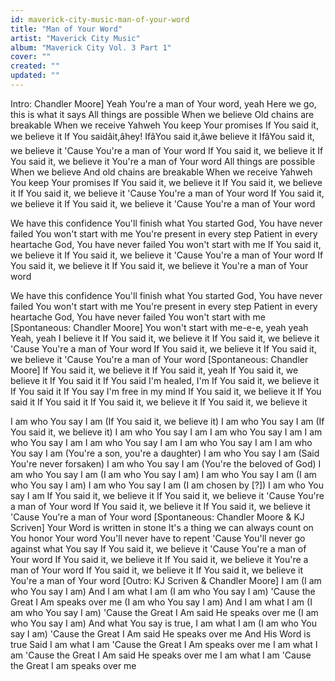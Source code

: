 ```yaml
---
id: maverick-city-music-man-of-your-word
title: "Man of Your Word"
artist: "Maverick City Music"
album: "Maverick City Vol. 3 Part 1"
cover: ""
created: ""
updated: ""
---
```


Intro: Chandler Moore]
Yeah
You're a man of Your word, yeah
Here we go, this is what it says
All things are possible
When we believe
Old chains are breakable
When we receive
Yahweh
You keep Your promises
If You said it, we believe it
If You saidâit,âhey!
IfâYou said it,âwe believe it
IfâYou said it, we believe it
'Cause You're a man of Your word
If You said it, we believe it
If You said it, we believe it
You're a man of Your word
All things are possible
When we believe
And old chains are breakable
When we receive
Yahweh
You keep Your promises
If You said it, we believe it
If You said it, we believe it
If You said it, we believe it
'Cause You're a man of Your word
If You said it, we believe it
If You said it, we believe it
'Cause You're a man of Your word

We have this confidence
You'll finish what You started
God, You have never failed
You won't start with me
You're present in every step
Patient in every heartache
God, You have never failed
You won't start with me
If You said it, we believe it
If You said it, we believe it
'Cause You're a man of Your word
If You said it, we believe it
If You said it, we believe it
You're a man of Your word

We have this confidence
You'll finish what You started
God, You have never failed
You won't start with me
You're present in every step
Patient in every heartache
God, You have never failed
You won't start with me
[Spontaneous: Chandler Moore]
You won't start with me-e-e, yeah yeah
Yeah, yeah
I believe it
If You said it, we believe it
If You said it, we believe it
'Cause You're a man of Your word
If You said it, we believe it
If You said it, we believe it
'Cause You're a man of Your word
[Spontaneous: Chandler Moore]
If You said it, we believe it
If You said it, yeah
If You said it, we believe it
If You said it
If You said I'm healed, I'm
If You said it, we believe it
If You said it
If You say I'm free in my mind
If You said it, we believe it
If You said it
If You said it
If You said it, we believe it
If You said it, we believe it

I am who You say I am (If You said it, we believe it)
I am who You say I am (If You said it, we believe it)
I am who You say I am
I am who You say I am
I am who You say I am
I am who You say I am
I am who You say I am
I am who You say I am (You're a son, you're a daughter)
I am who You say I am (Said You're never forsaken)
I am who You say I am (You're the beloved of God)
I am who You say I am (I am who You say I am)
I am who You say I am (I am who You say I am)
I am who You say I am (I am chosen by [?])
I am who You say I am
If You said it, we believe it
If You said it, we believe it
'Cause You're a man of Your word
If You said it, we believe it
If You said it, we believe it
'Cause You're a man of Your word
[Spontaneous: Chandler Moore & KJ Scriven]
Your Word is written in stone
It's a thing we can always count on
You honor Your word
You'll never have to repent
'Cause You'll never go against what You say
If You said it, we believe it
'Cause You're a man of Your word
If You said it, we believe it
If You said it, we believe it
You're a man of Your word
If You said it, we believe it
If You said it, we believe it
You're a man of Your word
[Outro: KJ Scriven & Chandler Moore]
I am (I am who You say I am)
And I am what I am (I am who You say I am)
'Cause the Great I Am speaks over me (I am who You say I am)
And I am what I am (I am who You say I am)
'Cause the Great I Am said He speaks over me (I am who You say I am)
And what You say is true, I am what I am (I am who You say I am)
'Cause the Great I Am said He speaks over me
And His Word is true
Said I am what I am
'Cause the Great I Am speaks over me
I am what I am
'Cause the Great I Am said He speaks over me
I am what I am
'Cause the Great I am speaks over me